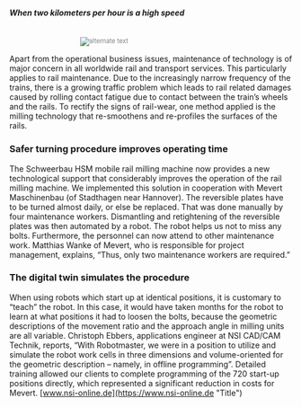#### *When two kilometers per hour is a high speed*
<br>

<div style="font-size:80%; text-align: left; float:center;margin-bottom: 1em;color:grey;"><img src="/img/blog/nsi-1.jpg" alt="alternate text" style="max-width:50%; display: block;margin-bottom: 0.2em; margin-left: auto; margin-right: auto;"></div>

Apart from the operational business issues, maintenance of technology is of major concern in all worldwide rail and transport services. This particularly applies to rail maintenance. Due to the increasingly narrow frequency of the trains, there is a growing traffic problem which leads to rail related damages caused by rolling contact fatigue due to contact between the train’s wheels and the rails. To rectify the signs of rail-wear, one method applied is the milling technology that re-smoothens and re-profiles the surfaces of the rails. 

### Safer turning procedure improves operating time
The Schweerbau HSM mobile rail milling machine now provides a new technological support that considerably improves the operation of the rail milling machine. We implemented this solution in cooperation with Mevert Maschinenbau (of Stadthagen near Hannover). The reversible plates have to be turned almost daily, or else be replaced. That was done manually by four maintenance workers. Dismantling and retightening of the reversible plates was then automated by a robot.  The robot helps us not to miss any bolts. Furthermore, the personnel can now attend to other maintenance work. Matthias Wanke of Mevert, who is responsible for project management, explains, “Thus, only two maintenance workers are required.”

### The digital twin simulates the procedure
When using robots which start up at identical positions, it is customary to “teach” the robot. In this case, it would have taken months for the robot to learn at what positions it had to loosen the bolts, because the geometric descriptions of the movement ratio and the approach angle in milling units are all variable. Christoph Ebbers, applications engineer at NSI CAD/CAM Technik, reports, “With Robotmaster, we were in a position to utilize and simulate the robot work cells in three dimensions and volume-oriented for the geometric description – namely, in offline programming”. 
Detailed training allowed our clients to complete programming of the 720 start-up positions directly, which represented a significant reduction in costs for Mevert. [www.nsi-online.de](https://www.nsi-online.de "Title")
